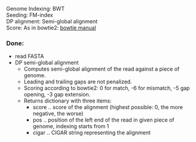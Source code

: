 Genome Indexing: BWT  
Seeding: FM-index  
DP alignment: Semi-global alignment  
Score: As in bowtie2: [bowtie manual](http://bowtie-bio.sourceforge.net/bowtie2/manual.shtml#end-to-end-alignment-score-example)  


### Done:
- read FASTA
- DP semi-global alignment
    - Computes semi-global alignment of the read against a piece of genome. 
    - Leading and trailing gaps are not penalized. 
    - Scoring according to bowtie2: 0 for match, -6 for mismatch, -5 gap opening, -3 gap extension. 
    - Returns dictionary with three items:
	    - score .. score of the alignment (highest possible: 0, the more negative, the worse)
	    - pos .. position of the left end of the read in given piece of genome, indexing starts from 1
	    - cigar .. CIGAR string representing the alignment